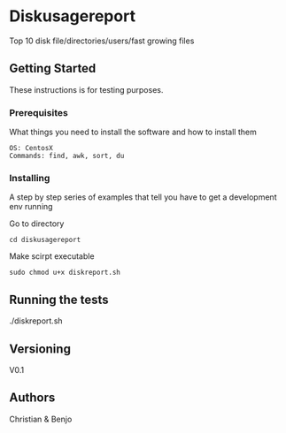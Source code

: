 # Diskusagereport
Top 10 disk file/directories/users/fast growing files

## Getting Started
These instructions is for testing purposes.


### Prerequisites
What things you need to install the software and how to install them

```
OS: CentosX
Commands: find, awk, sort, du
```

### Installing

A step by step series of examples that tell you have to get a development env running

Go to directory

```
cd diskusagereport
```

Make scirpt executable

```
sudo chmod u+x diskreport.sh
```

## Running the tests

./diskreport.sh


## Versioning

V0.1

## Authors

Christian & Benjo
